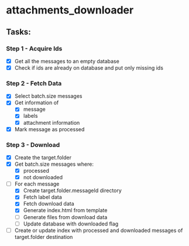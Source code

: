 # attachments_downloader

## Tasks:

### Step 1 - Acquire Ids

 - [x] Get all the messages to an empty database
 - [x] Check if ids are already on database and put only missing ids

### Step 2 - Fetch Data

 - [x] Select batch.size messages
 - [x] Get information of
   - [x] message
   - [x] labels
   - [x] attachment information
 - [x] Mark message as processed

### Step 3 - Download

 - [x] Create the target.folder
 - [x] Get batch.size messages where:
   - [x] processed
   - [x] not downloaded
 - [ ] For each message
   - [x] Create target.folder.messageId directory
   - [x] Fetch label data
   - [x] Fetch download data
   - [x] Generate index.html from template
   - [ ] Generate files from download data
   - [ ] Update database with downloaded flag
 - [ ] Create or update index with processed and downloaded messages of target.folder destination
